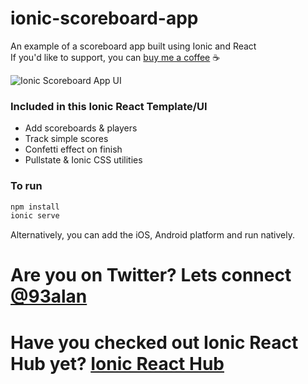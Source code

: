 # ionic-scoreboard-app
An example of a scoreboard app built using Ionic and React
<br />
If you'd like to support, you can <a className="link" href="https://www.buymeacoffee.com/ionicreacthub" target="_blank" rel="noopener">buy me a coffee</a> ☕️

![Ionic Scoreboard App UI](https://repository-images.githubusercontent.com/414332066/b7e964d5-5e10-406e-8775-ec446c1bf6d2)

### Included in this Ionic React Template/UI
* Add scoreboards & players
* Track simple scores
* Confetti effect on finish
* Pullstate & Ionic CSS utilities

### To run

```javascript
npm install
ionic serve
```

Alternatively, you can add the iOS, Android platform and run natively.

# Are you on Twitter? Lets connect [@93alan](https://twitter.com/93alan)
# Have you checked out Ionic React Hub yet? [Ionic React Hub](https://ionicreacthub.com)
